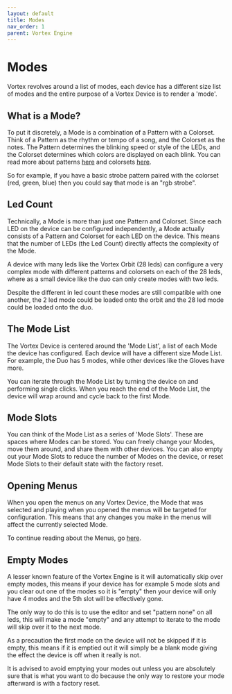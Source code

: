 ```yaml
---
layout: default
title: Modes
nav_order: 1
parent: Vortex Engine
---
```


# Modes

Vortex revolves around a list of modes, each device has a different size list of modes and the entire purpose of a Vortex Device is to render a 'mode'.

## What is a Mode?

To put it discretely, a Mode is a combination of a Pattern with a Colorset. Think of a Pattern as the rhythm or tempo of a song, and the Colorset as the notes. The Pattern determines the blinking speed or style of the LEDs, and the Colorset determines which colors are displayed on each blink. You can read more about patterns [here](patterns.html) and colorsets [here](colorsets.html).

So for example, if you have a basic strobe pattern paired with the colorset (red, green, blue) then you could say that mode is an "rgb strobe".

## Led Count

Technically, a Mode is more than just one Pattern and Colorset. Since each LED on the device can be configured independently, a Mode actually consists of a Pattern and Colorset for each LED on the device. This means that the number of LEDs (the Led Count) directly affects the complexity of the Mode.

A device with many leds like the Vortex Orbit (28 leds) can configure a very complex mode with different patterns and colorsets on each of the 28 leds, where as a small device like the duo can only create modes with two leds.

Despite the different in led count these modes are still compatible with one another, the 2 led mode could be loaded onto the orbit and the 28 led mode could be loaded onto the duo.

## The Mode List

The Vortex Device is centered around the 'Mode List', a list of each Mode the device has configured. Each device will have a different size Mode List. For example, the Duo has 5 modes, while other devices like the Gloves have more.

You can iterate through the Mode List by turning the device on and performing single clicks. When you reach the end of the Mode List, the device will wrap around and cycle back to the first Mode.

## Mode Slots

You can think of the Mode List as a series of 'Mode Slots'. These are spaces where Modes can be stored. You can freely change your Modes, move them around, and share them with other devices. You can also empty out your Mode Slots to reduce the number of Modes on the device, or reset Mode Slots to their default state with the factory reset.

## Opening Menus

When you open the menus on any Vortex Device, the Mode that was selected and playing when you opened the menus will be targeted for configuration. This means that any changes you make in the menus will affect the currently selected Mode.

To continue reading about the Menus, go [here](menus.html).

## Empty Modes

A lesser known feature of the Vortex Engine is it will automatically skip over empty modes, this means if your device has for example 5 mode slots and you clear out one of the modes so it is "empty" then your device will only have 4 modes and the 5th slot will be effectively gone.

The only way to do this is to use the editor and set "pattern none" on all leds, this will make a mode "empty" and any attempt to iterate to the mode will skip over it to the next mode.

As a precaution the first mode on the device will not be skipped if it is empty, this means if it is emptied out it will simply be a blank mode giving the effect the device is off when it really is not.

It is advised to avoid emptying your modes out unless you are absolutely sure that is what you want to do because the only way to restore your mode afterward is with a factory reset.

